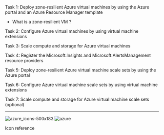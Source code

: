 Task 1: Deploy zone-resilient Azure virtual machines by using the Azure portal and an Azure Resource Manager template
 - What is a zone-resilient VM ?
	
Task 2: Configure Azure virtual machines by using virtual machine extensions

Task 3: Scale compute and storage for Azure virtual machines

Task 4: Register the Microsoft.Insights and Microsoft.AlertsManagement resource providers

Task 5: Deploy zone-resilient Azure virtual machine scale sets by using the Azure portal

Task 6: Configure Azure virtual machine scale sets by using virtual machine extensions

Task 7: Scale compute and storage for Azure virtual machine scale sets (optional)

---

![azure_icons-500x183](https://user-images.githubusercontent.com/11695111/226553347-8add832d-3d47-435f-b8cd-86f3032fd4f8.png)
![azure](https://www.mydraw.com/NIMG.axd?i=Shape-Libraries/Cloud/Azure/Networking-Service-Color/Networking-Service-Color_PreviewLarge.png)

Icon reference
